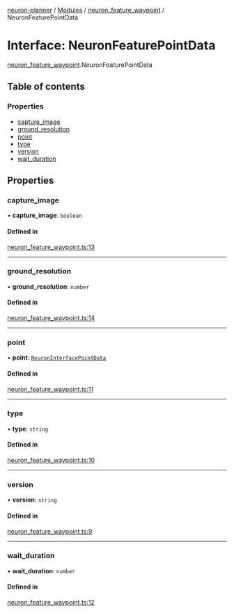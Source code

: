 [neuron-planner](../README.md) / [Modules](../modules.md) / [neuron\_feature\_waypoint](../modules/neuron_feature_waypoint.md) / NeuronFeaturePointData

# Interface: NeuronFeaturePointData

[neuron_feature_waypoint](../modules/neuron_feature_waypoint.md).NeuronFeaturePointData

## Table of contents

### Properties

- [capture\_image](neuron_feature_waypoint.NeuronFeaturePointData.md#capture_image)
- [ground\_resolution](neuron_feature_waypoint.NeuronFeaturePointData.md#ground_resolution)
- [point](neuron_feature_waypoint.NeuronFeaturePointData.md#point)
- [type](neuron_feature_waypoint.NeuronFeaturePointData.md#type)
- [version](neuron_feature_waypoint.NeuronFeaturePointData.md#version)
- [wait\_duration](neuron_feature_waypoint.NeuronFeaturePointData.md#wait_duration)

## Properties

### capture\_image

• **capture\_image**: `boolean`

#### Defined in

[neuron_feature_waypoint.ts:13](https://github.com/vtol-neuron/neuron-planner/blob/4fe8ba4/src/js/neuron_feature_waypoint.ts#L13)

___

### ground\_resolution

• **ground\_resolution**: `number`

#### Defined in

[neuron_feature_waypoint.ts:14](https://github.com/vtol-neuron/neuron-planner/blob/4fe8ba4/src/js/neuron_feature_waypoint.ts#L14)

___

### point

• **point**: [`NeuronInterfacePointData`](neuron_interfaces.NeuronInterfacePointData.md)

#### Defined in

[neuron_feature_waypoint.ts:11](https://github.com/vtol-neuron/neuron-planner/blob/4fe8ba4/src/js/neuron_feature_waypoint.ts#L11)

___

### type

• **type**: `string`

#### Defined in

[neuron_feature_waypoint.ts:10](https://github.com/vtol-neuron/neuron-planner/blob/4fe8ba4/src/js/neuron_feature_waypoint.ts#L10)

___

### version

• **version**: `string`

#### Defined in

[neuron_feature_waypoint.ts:9](https://github.com/vtol-neuron/neuron-planner/blob/4fe8ba4/src/js/neuron_feature_waypoint.ts#L9)

___

### wait\_duration

• **wait\_duration**: `number`

#### Defined in

[neuron_feature_waypoint.ts:12](https://github.com/vtol-neuron/neuron-planner/blob/4fe8ba4/src/js/neuron_feature_waypoint.ts#L12)

